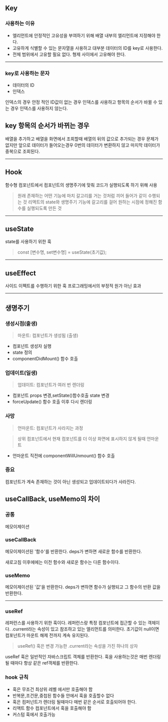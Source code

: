 ## Key

### 사용하는 이유

- 엘리먼트에 안정적인 고유성을 부여하기 위해 배열 내부의 엘리먼트에 지정해야 한다.
- 고유하게 식별할 수 있는 문자열을 사용하고 대부분 데이터의 ID를 key로 사용한다.
- 전체 범위에서 고유할 필요 없다. 형제 사이에서 고유해야 한다.

---

### key로 사용하는 문자

- 데이터의 ID
- 인덱스

인덱스의 경우 안정 적인 ID값이 없는 경우 인덱스를 사용하고
항목의 순서가 바뀔 수 있는 경우 인덱스를 사용하지 않는다.

## key 항목의 순서가 바뀌는 경우

배열을 추가하고 배열을 화면에서 조회할때 배열의 뒤의 값으로 추가되는 경우 문제가 없지만 앞으로 데이터가 들어오는경우 0번의 데이터가 변환하지 않고 마지막 데이터가 중복으로 조회된다.

---

## Hook

함수형 컴포넌트에서 컴포넌트의 생명주기에 맞춰 코드가 실행되도록 하기 위해 사용

> 원래 존재하는 어떤 기능에 마치 갈고리를 거는 것처럼 끼어 들어가 같이 수행되는 것
> 리액트의 state와 생명주기 기능에 갈고리를 걸어 원하는 시점에 정해진 함수를 실행되도록 만든 것

---

## useState

state를 사용하기 위한 훅

> const [변수명, set변수명] = useState(초기값);

---

## useEffect

사이드 이펙트를 수행하기 위한 훅
프로그래밍에서의 부정적 원가 아닌 효과

---

## 생명주기

### 생성시점(출생)

> 마운트: 컴포넌트가 생성됨 (출생)

- 컴포넌트 생성자 실행
- state 정의
- componentDidMount() 함수 호출

### 업데이트(일생)

> 업데이트: 컴포넌트가 여러 번 렌더링

- 컴포넌트 props 변경,setState()함수호출 state 변경
- forceUpdate() 함수 호출 이후 다시 렌더링

### 사망

> 언마운트: 컴포넌트가 사라지는 과정

> 상위 컴포넌트에서 현재 컴포넌트를 더 이상 화면에 표시하지 않게 될때 언마운트

- 언마운트 직전에 componentWillUnmount() 함수 호출

### 중요

컴포넌트가 계속 존재하는 것이 아닌 생성되고 업데이트되다가 사라진다.

## useCallBack, useMemo의 차이

### 공통

메모이제이션

### useCallBack

메모이제이션된 '함수'를 반환한다.
deps가 변하면 새로운 함수를 반환한다.

새로고침 이후에에는 이전 함수와 새로운 함수는 다른 함수이다.

### useMemo

메모이제이션된 '값'을 반환한다.
deps가 변하면 함수가 실행되고 그 함수의 반환 값을 반환한다.

---

### useRef

레퍼런스를 사용하기 위한 훅이다.
레퍼런스랑 특정 컴포넌트에 접근할 수 있는 객체이다.
.current라는 속성이 있고 참조하고 있는 엘리먼트를 의미한다.
초기값이 null이면 컴포넌트가 마운트 해제 전까지 계속 유지된다.

> useRef() 훅은 변경 가능한 .current라는 속성을 가진 하나의 상자

useRef 훅은 일반적인 자바스크립트 객체를 반환한다.
훅을 사용하는것은 매번 렌더링될 때마다 항상 같은 ref객체를 반환한다.

### hook 규칙

- 훅은 무조건 최상위 레벨 에서만 호출해야 함
- 반복문,조건문,중첩된 함수들 안에서 훅을 호출할수 없다
- 훅은 컴퍼넌트가 렌더링 될때마다 매번 같은 순서로 호출되어야 한다.
- 리액트 함수 컴포넌트에서 훅을 호출해야 함
- 커스텀 훅에서 호출가능
